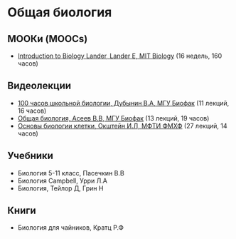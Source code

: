 # Общая биология

## МООКи (MOOCs)

* [Introduction to Biology Lander, Lander E, MIT Biology](https://www.edx.org/course/introduction-to-biology-the-secret-of-life-3) (16 недель, 160 часов)

## Видеолекции

* [100 часов школьной биологии, Дубынин В.А, МГУ Биофак](https://teach-in.ru/course/one-hundred-hours-of-school-biology-general-biology) (11 лекций, 16 часов)
* [Общая биология, Асеев В.В, МГУ Биофак](https://teach-in.ru/course/biology-aseev-for-physicists) (13 лекций, 19 часов)
* [Основы биологии клетки, Окштейн И.Л, МФТИ ФМХФ](http://j90428as.beget.tech/course/Biology-Basics-14L/lectures) (27 лекций, 14 часов)

## Учебники

* Биология 5-11 класс, Пасечкин В.В
* Биология Campbell, Урри Л.А
* Биология, Тейлор Д, Грин Н

## Книги

* Биология для чайников, Кратц Р.Ф

